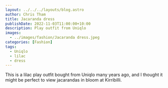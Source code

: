 ```yaml
---
layout: ../../../layouts/blog.astro
author: Chris Tham
title: Jacaranda dress
publishDate: 2022-11-03T11:00:00+10:00
description: Play outfit from Uniqlo
images:
  - ../images/fashion/Jacaranda dress.jpeg
categories: [Fashion]
tags:
  - Uniqlo
  - lilac
  - dress
---
```


This is a lilac play outfit bought from Uniqlo many years ago, and I thought it might be perfect to view jacarandas in bloom at Kirribilli.
